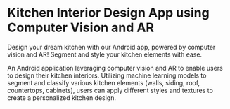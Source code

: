 # Kitchen Interior Design App using Computer Vision and AR

Design your dream kitchen with our Android app, powered by computer vision and AR! Segment and style your kitchen elements with ease.

An Android application leveraging computer vision and AR to enable users to design their kitchen interiors. 
Utilizing machine learning models to segment and classify various kitchen elements (walls, siding, roof, countertops, cabinets), users can apply different styles 
and textures to create a personalized kitchen design.

